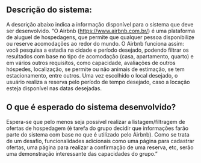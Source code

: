 ## Descrição do sistema: 
A descrição abaixo indica a informação disponível para o sistema que deve ser desenvolvido. “O Airbnb (https://www.airbnb.com.br/) é uma plataforma de aluguel de hospedagens, que permite que qualquer pessoa disponibilize ou reserve acomodações ao redor do mundo. O Airbnb funciona assim: você pesquisa a estadia na cidade e período desejado, podendo filtrar os resultados com base no tipo de acomodação (casa, apartamento, quarto) e em vários outros requisitos, como capacidade, avaliações de outros hóspedes, localização, se permite ou não animais de estimação, se tem estacionamento, entre outros. Uma vez escolhido o local desejado, o usuário realiza a reserva pelo período de tempo desejado, caso a locação esteja disponível nas datas desejadas. 

## O que é esperado do sistema desenvolvido? 
Espera-se que pelo menos seja possível realizar a listagem/filtragem de ofertas de hospedagem (é tarefa do grupo decidir que informações farão parte do sistema com base no que é utilizado pelo Airbnb). Como se trata de um desafio, funcionalidades adicionais como uma página para cadastrar ofertas, uma página para realizar a confirmação de uma reserva, etc, serão uma demonstração interessante das capacidades do grupo.”
